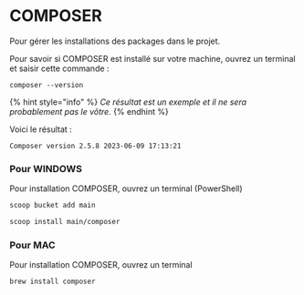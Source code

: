 # COMPOSER

Pour gérer les installations des packages dans le projet.

Pour savoir si COMPOSER est installé sur votre machine, ouvrez un terminal et saisir cette commande :&#x20;

```
composer --version
```

{% hint style="info" %}
_Ce résultat est un exemple et il ne sera probablement pas le vôtre._
{% endhint %}

Voici le résultat :&#x20;

```
Composer version 2.5.8 2023-06-09 17:13:21
```

### Pour WINDOWS

Pour installation COMPOSER, ouvrez un terminal (PowerShell)

```bash
scoop bucket add main
```

```bash
scoop install main/composer
```

### Pour MAC

Pour installation COMPOSER, ouvrez un terminal

```bash
brew install composer
```
